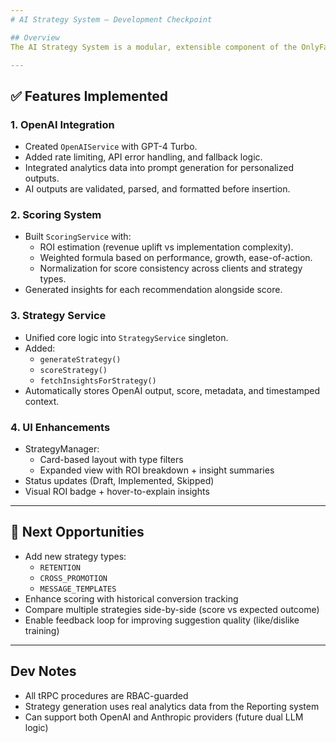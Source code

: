 ```yaml
---
# AI Strategy System – Development Checkpoint

## Overview
The AI Strategy System is a modular, extensible component of the OnlyFans Management Platform that provides context-aware, LLM-generated revenue strategies for creators and clients. It leverages analytics data, GPT-4 Turbo, and a custom scoring engine to surface ranked strategic actions across pricing, content, engagement, and growth domains.

---
```


## ✅ Features Implemented

### 1. **OpenAI Integration**
- Created `OpenAIService` with GPT-4 Turbo.
- Added rate limiting, API error handling, and fallback logic.
- Integrated analytics data into prompt generation for personalized outputs.
- AI outputs are validated, parsed, and formatted before insertion.

### 2. **Scoring System**
- Built `ScoringService` with:
  - ROI estimation (revenue uplift vs implementation complexity).
  - Weighted formula based on performance, growth, ease-of-action.
  - Normalization for score consistency across clients and strategy types.
- Generated insights for each recommendation alongside score.

### 3. **Strategy Service**
- Unified core logic into `StrategyService` singleton.
- Added:
  - `generateStrategy()`
  - `scoreStrategy()`
  - `fetchInsightsForStrategy()`
- Automatically stores OpenAI output, score, metadata, and timestamped context.

### 4. **UI Enhancements**
- StrategyManager:
  - Card-based layout with type filters
  - Expanded view with ROI breakdown + insight summaries
- Status updates (Draft, Implemented, Skipped)
- Visual ROI badge + hover-to-explain insights

---

## 🚀 Next Opportunities
- Add new strategy types:
  - `RETENTION`
  - `CROSS_PROMOTION`
  - `MESSAGE_TEMPLATES`
- Enhance scoring with historical conversion tracking
- Compare multiple strategies side-by-side (score vs expected outcome)
- Enable feedback loop for improving suggestion quality (like/dislike training)

---

## Dev Notes
- All tRPC procedures are RBAC-guarded
- Strategy generation uses real analytics data from the Reporting system
- Can support both OpenAI and Anthropic providers (future dual LLM logic) 